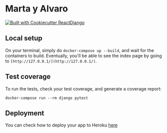 # Marta y Alvaro

[![Built with Cookiecutter ReactDjango](https://img.shields.io/badge/built%20with-Cookiecutter%20ReactDjango-blue)](https://img.shields.io/badge/built%20with-Cookiecutter%20ReactDjango-blue)

## Local setup
On your terminal, simply do `docker-compose up --build`, and wait for the containers to build. Eventually, you'll be able to see the index page by going to `[http://127.0.0.1/](http://127.0.0.1/)`.

## Test coverage

To run the tests, check your test coverage, and generate a coverage report:

```
docker-compose run --rm django pytest
```

## Deployment
You can check how to deploy your app to Heroku [here](https://github.com/ohduran/cookiecutter-react-django#deploy-to-heroku)
